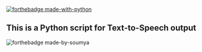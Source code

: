 [![forthebadge made-with-python](http://ForTheBadge.com/images/badges/made-with-python.svg)](https://www.python.org/)

## This is a Python script for Text-to-Speech output

![forthebadge made-by-soumya](https://img.shields.io/badge/CREATED_BY-SOUMYA-blue)
